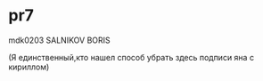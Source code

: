 # pr7
mdk0203
SALNIKOV BORIS 




(Я единственный,кто нашел способ убрать здесь подписи яна с кириллом)
